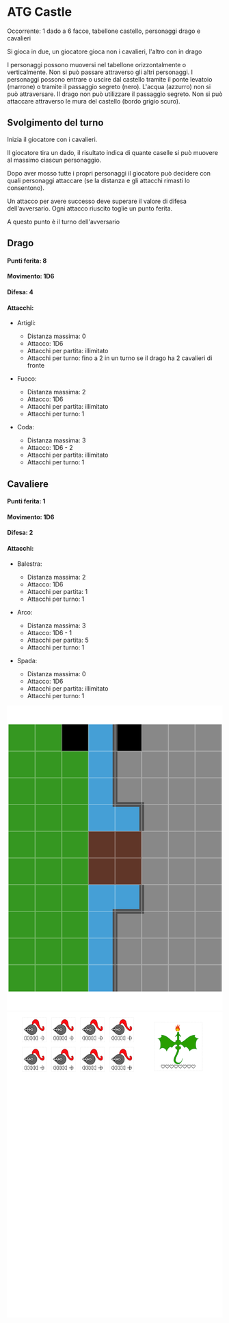 ATG Castle
==========
Occorrente: 1 dado a 6 facce, tabellone castello, personaggi drago e cavalieri

Si gioca in due, un giocatore gioca non i cavalieri, l'altro con in drago

I personaggi possono muoversi nel tabellone orizzontalmente o verticalmente. Non si può passare attraverso gli altri personaggi. I personaggi possono entrare o uscire dal castello tramite il ponte levatoio (marrone) o tramite il passaggio segreto (nero). L'acqua (azzurro) non si può attraversare. Il drago non può utilizzare il passaggio segreto. Non si può attaccare attraverso le mura del castello (bordo grigio scuro).

Svolgimento del turno 
----------------------
Inizia il giocatore con i cavalieri. 

Il giocatore tira un dado, il risultato indica di quante caselle si può muovere al massimo ciascun personaggio. 

Dopo aver mosso tutte i propri personaggi il giocatore può decidere con quali personaggi attaccare (se la distanza e gli attacchi rimasti lo consentono). 

Un attacco per avere successo deve superare il valore di difesa dell'avversario. Ogni attacco riuscito toglie un punto ferita.

A questo punto è il turno dell'avversario

Drago
-----
#### Punti ferita: 8
#### Movimento: 1D6
#### Difesa: 4
#### Attacchi:

- Artigli:
  - Distanza massima: 0
  - Attacco: 1D6
  - Attacchi per partita: illimitato
  - Attacchi per turno: fino a 2 in un turno se il drago ha 2 cavalieri di fronte

- Fuoco:
  - Distanza massima: 2
  - Attacco: 1D6
  - Attacchi per partita: illimitato
  - Attacchi per turno: 1

- Coda:
  - Distanza massima: 3
  - Attacco: 1D6 - 2
  - Attacchi per partita: illimitato
  - Attacchi per turno: 1

Cavaliere
---------
#### Punti ferita: 1
#### Movimento: 1D6
#### Difesa: 2
#### Attacchi: 

- Balestra:
  - Distanza massima: 2
  - Attacco: 1D6
  - Attacchi per partita: 1
  - Attacchi per turno: 1

- Arco:
  - Distanza massima: 3
  - Attacco: 1D6 - 1
  - Attacchi per partita: 5
  - Attacchi per turno: 1

- Spada:
  - Distanza massima: 0
  - Attacco: 1D6
  - Attacchi per partita: illimitato
  - Attacchi per turno: 1

![](img/castle-back.svg)
![](img/castle-tiles.svg)